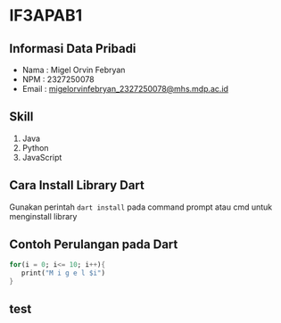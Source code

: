 # IF3APAB1

## Informasi Data Pribadi
- Nama  : Migel Orvin Febryan
- NPM   : 2327250078
- Email : migelorvinfebryan_2327250078@mhs.mdp.ac.id

## Skill
1. Java
2. Python
3. JavaScript

## Cara Install Library Dart
Gunakan perintah ``dart install`` pada command prompt atau cmd untuk menginstall library
 ## Contoh Perulangan pada Dart
 ```dart
for(i = 0; i<= 10; i++){
    print("M i g e l $i")
}
 ```

 ## test